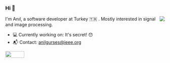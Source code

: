 ### Hi 👋
<img align="right" src="https://github-readme-stats.vercel.app/api?username=anilgurses&show_icons=true&count_private=true&theme=dracula&hide_title=true" />

I'm Anıl, a software developer at Turkey :tr: . Mostly interested in signal and image processing.

- :computer: Currently working on: It's secret! :hushed:
- :mailbox_with_mail: Contact: [anilgurses@ieee.org](mailto:anilgurses@ieee.org)

<img width="60" height="21" src="https://views.whatilearened.today/views/github/anilgurses/anilgurses.svg"/>
